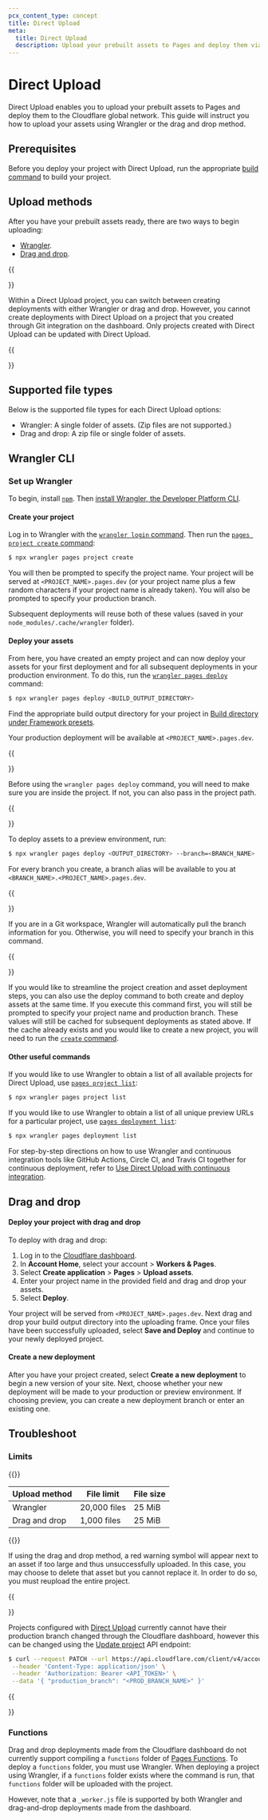 ```yaml
---
pcx_content_type: concept
title: Direct Upload
meta:
  title: Direct Upload
  description: Upload your prebuilt assets to Pages and deploy them via the Wrangler CLI or the Cloudflare dashboard.
---
```


# Direct Upload

Direct Upload enables you to upload your prebuilt assets to Pages and deploy them to the Cloudflare global network. This guide will instruct you how to upload your assets using Wrangler or the drag and drop method.

## Prerequisites

Before you deploy your project with Direct Upload, run the appropriate [build command](/pages/configuration/build-configuration/#framework-presets) to build your project.

## Upload methods

After you have your prebuilt assets ready, there are two ways to begin uploading: 

* [Wrangler](/pages/get-started/direct-upload/#wrangler-cli).
* [Drag and drop](/pages/get-started/direct-upload/#drag-and-drop).

{{<Aside type= "note">}}
  
Within a Direct Upload project, you can switch between creating deployments with either Wrangler or drag and drop. However, you cannot create deployments with Direct Upload on a project that you created through Git integration on the dashboard. Only projects created with Direct Upload can be updated with Direct Upload.

{{</Aside>}}

## Supported file types

Below is the supported file types for each Direct Upload options:
* Wrangler: A single folder of assets. (Zip files are not supported.)
* Drag and drop: A zip file or single folder of assets.

## Wrangler CLI 

### Set up Wrangler

To begin, install [`npm`](https://docs.npmjs.com/getting-started). Then [install Wrangler, the Developer Platform CLI](/workers/wrangler/install-and-update/).

#### Create your project

Log in to Wrangler with the [`wrangler login` command](/workers/wrangler/commands/#login). Then run the [`pages project create` command](/workers/wrangler/commands/#project-create):

```sh
$ npx wrangler pages project create
```

You will then be prompted to specify the project name. Your project will be served at `<PROJECT_NAME>.pages.dev` (or your project name plus a few random characters if your project name is already taken). You will also be prompted to specify your production branch. 

Subsequent deployments will reuse both of these values (saved in your `node_modules/.cache/wrangler` folder).

#### Deploy your assets

From here, you have created an empty project and can now deploy your assets for your first deployment and for all subsequent deployments in your production environment. To do this, run the [`wrangler pages deploy`](/workers/wrangler/commands/#deploy-1) command:

```sh
$ npx wrangler pages deploy <BUILD_OUTPUT_DIRECTORY>
```

Find the appropriate build output directory for your project in [Build directory under Framework presets](/pages/configuration/build-configuration/#framework-presets).

Your production deployment will be available at `<PROJECT_NAME>.pages.dev`.
 
{{<Aside type= "note">}}

Before using the `wrangler pages deploy` command, you will need to make sure you are inside the project. If not, you can also pass in the project path. 

{{</Aside>}}
 
To deploy assets to a preview environment, run: 

```sh
$ npx wrangler pages deploy <OUTPUT_DIRECTORY> --branch=<BRANCH_NAME>
```

For every branch you create, a branch alias will be available to you at `<BRANCH_NAME>.<PROJECT_NAME>.pages.dev`. 

{{<Aside type= "note">}}

If you are in a Git workspace, Wrangler will automatically pull the branch information for you. Otherwise, you will need to specify your branch in this command.

{{</Aside>}}

If you would like to streamline the project creation and asset deployment steps, you can also use the deploy command to both create and deploy assets at the same time. If you execute this command first, you will still be prompted to specify your project name and production branch. These values will still be cached for subsequent deployments as stated above. If the cache already exists and you would like to create a new project, you will need to run the [`create` command](#create-your-project). 

#### Other useful commands

If you would like to use Wrangler to obtain a list of all available projects for Direct Upload, use [`pages project list`](/workers/wrangler/commands/#project-list):

```sh
$ npx wrangler pages project list
```

If you would like to use Wrangler to obtain a list of all unique preview URLs for a particular project, use [`pages deployment list`](/workers/wrangler/commands/#deployment-list):

```sh
$ npx wrangler pages deployment list
```

For step-by-step directions on how to use Wrangler and continuous integration tools like GitHub Actions, Circle CI, and Travis CI together for continuous deployment, refer to [Use Direct Upload with continuous integration](/pages/how-to/use-direct-upload-with-continuous-integration/). 

## Drag and drop

#### Deploy your project with drag and drop

To deploy with drag and drop:

1. Log in to the [Cloudflare dashboard](https://dash.cloudflare.com/login).
2. In **Account Home**, select your account > **Workers & Pages**.
3. Select **Create application** > **Pages** > **Upload assets**.
4. Enter your project name in the provided field and drag and drop your assets.
5. Select **Deploy**.

Your project will be served from `<PROJECT_NAME>.pages.dev`. Next drag and drop your build output directory into the uploading frame. Once your files have been successfully uploaded, select **Save and Deploy** and continue to your newly deployed project. 

#### Create a new deployment

After you have your project created, select **Create a new deployment** to begin a new version of your site. Next, choose whether your new deployment will be made to your production or preview environment. If choosing preview, you can create a new deployment branch or enter an existing one. 

## Troubleshoot

### Limits

{{<table-wrap>}}

| Upload method | File limit   | File size |
| ------------- | ------------ | --------- |
| Wrangler      | 20,000 files | 25 MiB    |
| Drag and drop | 1,000 files  | 25 MiB    |

{{</table-wrap>}}

If using the drag and drop method, a red warning symbol will appear next to an asset if too large and thus unsuccessfully uploaded. In this case, you may choose to delete that asset but you cannot replace it. In order to do so, you must reupload the entire project.

{{<Aside type="warning">}}

Projects configured with [Direct Upload](/pages/get-started/direct-upload/) currently cannot have their production branch changed through the Cloudflare dashboard, however this can be changed using the [Update project](/api/operations/pages-project-update-project) API endpoint:

```sh
$ curl --request PATCH --url https://api.cloudflare.com/client/v4/accounts/<YOUR_ACCOUNT_IDENTIFIER_HERE>/pages/projects/<PROJECT_NAME> \
 --header 'Content-Type: application/json' \
 --header 'Authorization: Bearer <API_TOKEN>' \
 --data '{ "production_branch": "<PROD_BRANCH_NAME>" }'
```

{{</Aside>}}

### Functions

Drag and drop deployments made from the Cloudflare dashboard do not currently support compiling a `functions` folder of [Pages Functions](/pages/functions/). To deploy a `functions` folder, you must use Wrangler. When deploying a project using Wrangler, if a `functions` folder exists where the command is run, that `functions` folder will be uploaded with the project.

However, note that a `_worker.js` file is supported by both Wrangler and drag-and-drop deployments made from the dashboard.


